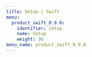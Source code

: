 ```yaml
---
title: Setup | Swift
menu:
  product_swift_0.9.0:
    identifier: setup
    name: Setup
    weight: 30
menu_name: product_swift_0.9.0
---
```

